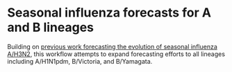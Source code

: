 # Seasonal influenza forecasts for A and B lineages

Building on [previous work forecasting the evolution of seasonal influenza A/H3N2](https://github.com/blab/flu-forecasting), this workflow attempts to expand forecasting efforts to all lineages including A/H1N1pdm, B/Victoria, and B/Yamagata.

